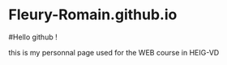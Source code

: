 # Fleury-Romain.github.io

#Hello github !

this is my personnal page used for the WEB course in HEIG-VD

